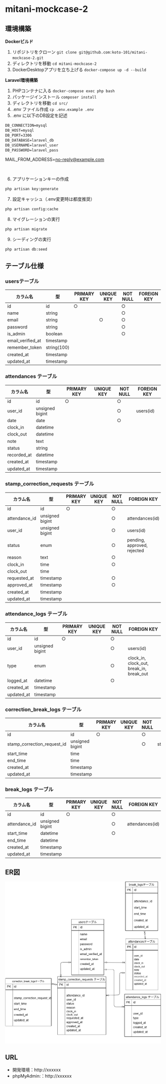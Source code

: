 # mitani-mockcase-2
## 環境構築
**Dockerビルド**
1. リポジトリをクローン
 `git clone git@github.com:koto-101/mitani-mockcase-2.git`
2. ディレクトリを移動
`cd mitani-mockcase-2`
3. DockerDesktopアプリを立ち上げる
`docker-compose up -d --build`

**Laravel環境構築**
1. PHPコンテナに入る
`docker-compose exec php bash`
2. パッケージインストール
`composer install`
3. ディレクトリを移動
`cd src/`
4. .env ファイル作成
`cp .env.example .env`
5. .env に以下のDB設定を記述
``` text
DB_CONNECTION=mysql
DB_HOST=mysql
DB_PORT=3306
DB_DATABASE=laravel_db
DB_USERNAME=laravel_user
DB_PASSWORD=laravel_pass

```
MAIL_FROM_ADDRESS=no-reply@example.com
``` text


```
6. アプリケーションキーの作成
``` bash
php artisan key:generate
```
7. 設定キャッシュ（.env変更時は都度推奨） 
``` bash 
php artisan config:cache
```
8. マイグレーションの実行
``` bash
php artisan migrate
```

9. シーディングの実行
``` bash
php artisan db:seed
```

## テーブル仕様
### usersテーブル
| カラム名                | 型           | PRIMARY KEY | UNIQUE KEY | NOT NULL | FOREIGN KEY |
| ------------------- | ----------- | ----------- | ---------- | -------- | ----------- |
| id                  | id          | ○           |            | ○        |             |
| name                | string      |             |            | ○        |             |
| email               | string      |             | ○          | ○        |             |
| password            | string      |             |            | ○        |             |
| is\_admin           | boolean     |             |            | ○        |             |
| email\_verified\_at | timestamp   |             |            |          |             |
| remember\_token     | string(100) |             |            |          |             |
| created\_at         | timestamp   |             |            |          |             |
| updated\_at         | timestamp   |             |            |          |             |

### attendances テーブル
| カラム名         | 型               | PRIMARY KEY | UNIQUE KEY | NOT NULL | FOREIGN KEY |
| ------------ | --------------- | ----------- | ---------- | -------- | ----------- |
| id           | id              | ○           |            | ○        |             |
| user\_id     | unsigned bigint |             |            | ○        | users(id)   |
| date         | date            |             |            | ○        |             |
| clock\_in    | datetime        |             |            |          |             |
| clock\_out   | datetime        |             |            |          |             |
| note         | text            |             |            |          |             |
| status       | string          |             |            |          |             |
| recorded\_at | datetime        |             |            |          |             |
| created\_at  | timestamp       |             |            |          |             |
| updated\_at  | timestamp       |             |            |          |             |

### stamp_correction_requests テーブル
| カラム名           | 型               | PRIMARY KEY | UNIQUE KEY | NOT NULL | FOREIGN KEY                 |
| -------------- | --------------- | ----------- | ---------- | -------- | --------------------------- |
| id             | id              | ○           |            | ○        |                             |
| attendance\_id | unsigned bigint |             |            | ○        | attendances(id)             |
| user\_id       | unsigned bigint |             |            | ○        | users(id)                   |
| status         | enum            |             |            | ○        | pending, approved, rejected |
| reason         | text            |             |            | ○        |                             |
| clock\_in      | time            |             |            | ○        |                             |
| clock\_out     | time            |             |            |          |                             |
| requested\_at  | timestamp       |             |            | ○        |                             |
| approved\_at   | timestamp       |             |            | ○        |                             |
| created\_at    | timestamp       |             |            |          |                             |
| updated\_at    | timestamp       |             |            |          |                             |

### attendance_logs テーブル
| カラム名        | 型               | PRIMARY KEY | UNIQUE KEY | NOT NULL | FOREIGN KEY                                  |
| ----------- | --------------- | ----------- | ---------- | -------- | -------------------------------------------- |
| id          | id              | ○           |            | ○        |                                              |
| user\_id    | unsigned bigint |             |            | ○        | users(id)                                    |
| type        | enum            |             |            | ○        | clock\_in, clock\_out, break\_in, break\_out |
| logged\_at  | datetime        |             |            | ○        |                                              |
| created\_at | timestamp       |             |            |          |                                              |
| updated\_at | timestamp       |             |            |          |                                              |

### correction_break_logs テーブル
| カラム名                           | 型               | PRIMARY KEY | UNIQUE KEY | NOT NULL | FOREIGN KEY                     |
| ------------------------------ | --------------- | ----------- | ---------- | -------- | ------------------------------- |
| id                             | id              | ○           |            | ○        |                                 |
| stamp\_correction\_request\_id | unsigned bigint |             |            | ○        | stamp\_correction\_requests(id) |
| start\_time                    | time            |             |            |          |                                 |
| end\_time                      | time            |             |            |          |                                 |
| created\_at                    | timestamp       |             |            |          |                                 |
| updated\_at                    | timestamp       |             |            |          |                                 |

### break_logs テーブル
| カラム名           | 型               | PRIMARY KEY | UNIQUE KEY | NOT NULL | FOREIGN KEY     |
| -------------- | --------------- | ----------- | ---------- | -------- | --------------- |
| id             | id              | ○           |            | ○        |                 |
| attendance\_id | unsigned bigint |             |            | ○        | attendances(id) |
| start\_time    | datetime        |             |            | ○        |                 |
| end\_time      | datetime        |             |            |          |                 |
| created\_at    | timestamp       |             |            |          |                 |
| updated\_at    | timestamp       |             |            |          |                 |


## ER図
![ER図](./er.png)

## URL
- 開発環境：http://xxxxxx
- phpMyAdmin:：http://xxxxxx